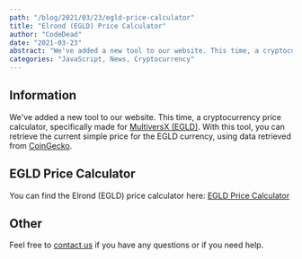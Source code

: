 ```yaml
---
path: "/blog/2021/03/23/egld-price-calculator"
title: "Elrond (EGLD) Price Calculator"
author: "CodeDead"
date: "2021-03-23"
abstract: "We've added a new tool to our website. This time, a cryptocurrency price calculator, specifically made for Elrond (EGLD)..."
categories: "JavaScript, News, Cryptocurrency"
---
```

## Information

We've added a new tool to our website. This time, a cryptocurrency price calculator, specifically made for [MultiversX (EGLD)](https://multiversx.com).
With this tool, you can retrieve the current simple price for the EGLD currency, using data retrieved from [CoinGecko](https://coingecko.com).

## EGLD Price Calculator

You can find the Elrond (EGLD) price calculator here:
[EGLD Price Calculator](/software/egld-price-calculator)

## Other

Feel free to [contact us](/contact) if you have any questions or if you need help.
